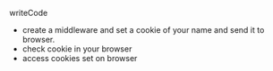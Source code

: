 writeCode

- create a middleware and set a cookie of your name and send it to browser.
- check cookie in your browser
- access cookies set on browser